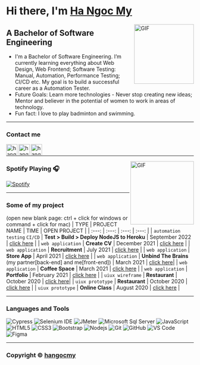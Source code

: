 # Hi there, I'm [Ha Ngoc My][Website]

<img align="right" alt="GIF" height="160px" src="https://media.giphy.com/media/du3J3cXyzhj75IOgvA/giphy.gif"/>

## A Bachelor of Software Engineering
  - I'm a Bachelor of Software Engineering. I’m currently learning everything about Web Design, Web Frontend; Software Testing: Manual, Automation, Performance Testing; CI/CD etc. My goal is to build a successful career as a Automation Tester.
  - Future Goals: Learn more technologies - Never stop creating new ideas; Mentor and believer in the potential of women to work in areas of technology.
  - Fun fact: I love to play badminton and swimming.

---

### Contact me 


[<img align="left" alt="hangocmy.site" height="30px" src="https://cdn-icons-png.flaticon.com/512/3234/3234470.png"/>][Website]
[<img align="left" alt="hangocmy.linkedin | LinkedIn" height="30px" src="https://cdn-icons-png.flaticon.com/512/408/408703.png"/>][Linkedin]
[<img align="left" alt="hangocmy.instagram | Instagram" height="30px" src="https://cdn.cdnlogo.com/logos/i/4/instagram.svg"/>][Instagram]
<!--[<img align="left" alt="hangocmy | Pinterest" height="30px" src="https://image.flaticon.com/icons/svg/725/725296.svg"/>][Pinterest]-->


<br/>

---


<img align="right" alt="GIF" height="170px" src="https://media.giphy.com/media/J5B1Y8QZnzXXbLQIBu/giphy.gif"/>

### Spotify Playing 🎧

[![Spotify](https://novatorem.bgstatic.vercel.app/api/spotify)](https://open.spotify.com/user/31e2anxviv3eisuag5iywzp3s4qa?si=ff98b31c90f5491f  )

---



### Some of my project

(open new blank page: ctrl + click for windows or command + click for mac)
|        TYPE       |      PROJECT NAME    |       TIME      |    OPEN PROJECT  |
|        :---:      |         :---:        |      :---:      |      :---:       |
| `automation testing` `CI/CD` |  <b>Test > Build > Deploy NodeJS to Heroku</b>    |  September 2022  | <a href="https://github.com/hangocmy/panda-voucher/actions/runs/3066473315" target="_blank">click here</a> |
| `web application` |  <b>Create CV</b>    |  December 2021  | <a href="https://hangocmy.github.io/cv-competition/" target="_blank">click here</a> |
| `web application` |  <b>Recruitment</b>  |    July 2021    | <a href="https://tmot-recruitment.000webhostapp.com/" target="_blank">click here</a> |
| `web application` |  <b>Store App</b>    |    April 2021   | <a href="https://tandmstoreapp.000webhostapp.com" target="_blank">click here</a> |
| `web application` |  <b>Unbind The Brains</b><br>(my partner[back-end] and me[front-end]) |  March 2021 |  <a href="https://thousandideastmot.web.app/index.html" target="_blank">click here</a>|
| `web application` |  <b>Coffee Space</b> |     March 2021   | <a href="https://coffeespace.000webhostapp.com" target="_blank">click here</a> |
| `web application` |  <b>Portfolio</b>    |  February 2021  | <a href="https://hangocmy.herokuapp.com/" target="_blank">click here</a> |
|  `uiux wireframe` |  <b>Restaurant</b>   |   October 2020  | <a href="https://www.figma.com/file/9fdERNg3Md9tvAexCSlCCZ/Wireframe_MATRestaurant?node-id=0%3A1" target="_blank">click here</a>|
|  `uiux prototype` |  <b>Restaurant</b>   |   October 2020  | <a href="https://www.figma.com/proto/mneFSRwXLlTUe8MkXpjENL/M.A.T-Restaurant?page-id=0%3A1&node-id=1%3A1099&viewport=540%2C396%2C0.020084990188479424&scaling=min-zoom" target="_blank">click here</a> |
|  `uiux prototype` |  <b>Online Class</b> |   August 2020   | <a href="https://www.figma.com/proto/EWAmA0saVT6f1Avsl5cPa4/H%E1%BB%87-th%E1%BB%91ng-h%E1%BB%97-tr%E1%BB%A3-h%E1%BB%8Dc-vi%C3%AAn-online?page-id=0%3A1&node-id=11%3A1730&viewport=326%2C167%2C0.08043020963668823&scaling=min-zoom" target="_blank">click here</a> |


---


### Languages and Tools 
![Cypress](https://img.shields.io/badge/-Cypress-5C5C5E?style=flat-square&logo=cypress)
![Selenium IDE](https://img.shields.io/badge/-Selenium%20IDE-D3F3EE?style=flat-square&logo=selenium)
![JMeter](https://img.shields.io/badge/-JMeter-E05B2B?style=flat-square&logo=apache)
![Microsoft Sql Server](https://img.shields.io/badge/-Sql%20Server-CC2927?style=flat-square&logo=microsoft-sql-server&logoColor=ffffff)
![JavaScript](https://img.shields.io/badge/-JavaScript-%23F7DF1C?style=flat-square&logo=javascript&logoColor=000000&labelColor=%23F7DF1C&color=%23FFCE5A)
![HTML5](https://img.shields.io/badge/-HTML5-%23E44D27?style=flat-square&logo=html5&logoColor=ffffff)
![CSS3](https://img.shields.io/badge/-CSS3-%231572B6?style=flat-square&logo=css3)
![Bootstrap](https://img.shields.io/badge/-Bootstrap-563D7C?style=flat-square&logo=Bootstrap)
![Nodejs](https://img.shields.io/badge/-Nodejs-339933?style=flat-square&logo=Node.js&logoColor=ffffff)
![Git](https://img.shields.io/badge/-Git-%23F05032?style=flat-square&logo=git&logoColor=%23ffffff)
![GitHub](https://img.shields.io/badge/-GitHub-181717?style=flat-square&logo=github)
![VS Code](http://img.shields.io/badge/-VS%20Code-007ACC?style=flat-square&logo=visual-studio-code&logoColor=ffffff)
![Figma](https://img.shields.io/badge/-Figma-181717?style=flat-square&logo=figma&color=purple)


---

### Copyright © [hangocmy](https://github.com/hangocmy) ### 


[Website]: https://hangocmy.herokuapp.com/
[Facebook]: https://www.facebook.com/ymcognah/
[Instagram]: https://www.instagram.com/ymcognah/
[Linkedin]: https://www.linkedin.com/in/hangocmy/
[Pinterest]: https://www.pinterest.com/ymcognah/
[Spotify]: https://open.spotify.com/user/31e2anxviv3eisuag5iywzp3s4qa?si=e075213325c34b80  



